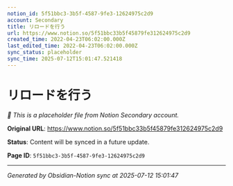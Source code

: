 ```yaml
---
notion_id: 5f51bbc3-3b5f-4587-9fe3-12624975c2d9
account: Secondary
title: リロードを行う
url: https://www.notion.so/5f51bbc33b5f45879fe312624975c2d9
created_time: 2022-04-23T06:02:00.000Z
last_edited_time: 2022-04-23T06:02:00.000Z
sync_status: placeholder
sync_time: 2025-07-12T15:01:47.521418
---
```


# リロードを行う

*🔄 This is a placeholder file from Notion Secondary account.*

**Original URL**: https://www.notion.so/5f51bbc33b5f45879fe312624975c2d9

**Status**: Content will be synced in a future update.

**Page ID**: `5f51bbc3-3b5f-4587-9fe3-12624975c2d9`

---

*Generated by Obsidian-Notion sync at 2025-07-12 15:01:47*
